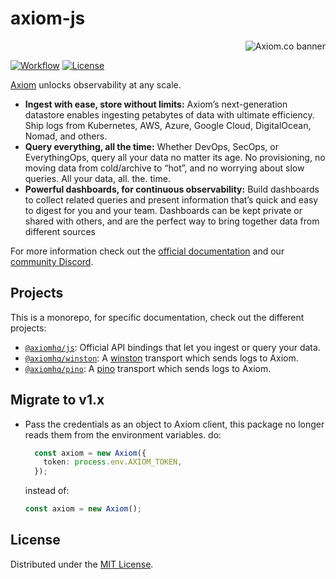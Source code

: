 # axiom-js

<a href="https://axiom.co">
<picture>
  <source media="(prefers-color-scheme: dark) and (min-width: 600px)" srcset="https://axiom.co/assets/github/axiom-github-banner-light-vertical.svg">
  <source media="(prefers-color-scheme: light) and (min-width: 600px)" srcset="https://axiom.co/assets/github/axiom-github-banner-dark-vertical.svg">
  <source media="(prefers-color-scheme: dark) and (max-width: 599px)" srcset="https://axiom.co/assets/github/axiom-github-banner-light-horizontal.svg">
  <img alt="Axiom.co banner" src="https://axiom.co/assets/github/axiom-github-banner-dark-horizontal.svg" align="right">
</picture>
</a>
&nbsp;

[![Workflow][workflow_badge]][workflow]
[![License][license_badge]][license]

[Axiom](https://axiom.co) unlocks observability at any scale.

- **Ingest with ease, store without limits:** Axiom’s next-generation datastore enables ingesting petabytes of data with ultimate efficiency. Ship logs from Kubernetes, AWS, Azure, Google Cloud, DigitalOcean, Nomad, and others.
- **Query everything, all the time:** Whether DevOps, SecOps, or EverythingOps, query all your data no matter its age. No provisioning, no moving data from cold/archive to “hot”, and no worrying about slow queries. All your data, all. the. time.
- **Powerful dashboards, for continuous observability:** Build dashboards to collect related queries and present information that’s quick and easy to digest for you and your team. Dashboards can be kept private or shared with others, and are the perfect way to bring together data from different sources

For more information check out the [official documentation](https://axiom.co/docs)
and our
[community Discord](https://axiom.co/discord).

## Projects

This is a monorepo, for specific documentation, check out the different projects:

* [`@axiomhq/js`](./packages/js): Official API bindings that let you ingest or query your data.
* [`@axiomhq/winston`](./packages/winston): A [winston](https://github.com/winstonjs/winston) transport which sends logs to Axiom.
* [`@axiomhq/pino`](./packages/pino): A [pino](https://github.com/pinojs/pino) transport which sends logs to Axiom.


## Migrate to v1.x

- Pass the credentials as an object to Axiom client, this package no longer reads them from the environment variables.
  do:
  ```ts
    const axiom = new Axiom({
      token: process.env.AXIOM_TOKEN,
    });
  ```
  instead of:
  ```ts
  const axiom = new Axiom();
  ```

## License

Distributed under the [MIT License](LICENSE).

<!-- Badges -->

[workflow]: https://github.com/axiomhq/axiom-js/actions/workflows/ci.yml
[workflow_badge]: https://img.shields.io/github/actions/workflow/status/axiomhq/axiom-js/ci.yml?branch=main&ghcache=unused
[license]: https://opensource.org/licenses/MIT
[license_badge]: https://img.shields.io/github/license/axiomhq/axiom-js.svg?color=blue&ghcache=unused

